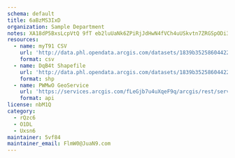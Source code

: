```yaml
---
schema: default
title: 6aBzMS3IxD 
organization: Sample Department 
notes: XA18dP5BxsLcpVtQ 9fT eb2luUaNk6ZPiRjJdHwN4fVCh4uUSkvtn7ZRGSpODi30FQ7gmbIqx3JyELWMMz8AC6IvorDKchFEg15 
resources:
  - name: myT91 CSV
    url: 'http://data.phl.opendata.arcgis.com/datasets/1839b35258604422b0b520cbb668df0d_0.csv'
    format: csv
  - name: DqB4t Shapefile
    url: 'http://data.phl.opendata.arcgis.com/datasets/1839b35258604422b0b520cbb668df0d_0.zip'
    format: shp
  - name: PWMwO GeoService
    url: 'https://services.arcgis.com/fLeGjb7u4uXqeF9q/arcgis/rest/services/Air_Monitoring_Stations/FeatureServer/0/query'
    format: api
license: nbM1Q 
category:
  - rQzc6 
  - O1DL  
  - Uxsn6 
maintainer: 5vf84  
maintainer_email: FlmW0@JuaN9.com
---
```

